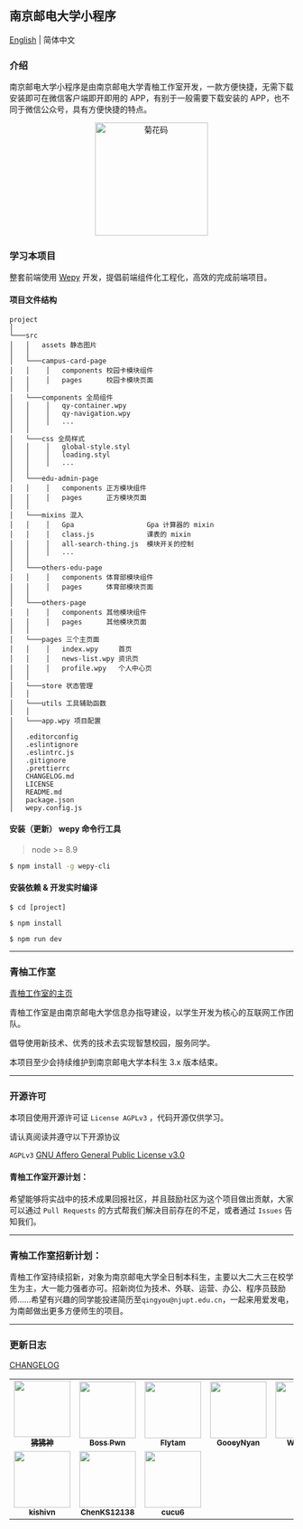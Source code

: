 ## 南京邮电大学小程序

[English](./README.md) | 简体中文

### 介绍

南京邮电大学小程序是由南京邮电大学青柚工作室开发，一款方便快捷，无需下载安装即可在微信客户端即开即用的 APP，有别于一般需要下载安装的 APP，也不同于微信公众号，具有方便快捷的特点。

<p align="center">
<img src="https://static.airbob.org/under-graduate/undergraduate-qrcode.jpg" alt="菊花码" width="200" height="200">
</p>

### 学习本项目

整套前端使用 [Wepy](https://github.com/tencent/wepy) 开发，提倡前端组件化工程化，高效的完成前端项目。

#### 项目文件结构

```
project
│
└───src
│   │   assets 静态图片
│   │
│   └───campus-card-page
│   │    │   components 校园卡模块组件
│   │    │   pages      校园卡模块页面
│   │
│   └───components 全局组件
│   │    │   qy-container.wpy
│   │    │   qy-navigation.wpy
│   │    │   ...
│   │
│   └───css 全局样式
│   │    │   global-style.styl
│   │    │   loading.styl
│   │    │   ...
│   │
│   └───edu-admin-page
│   │    │   components 正方模块组件
│   │    │   pages      正方模块页面
│   │
│   └───mixins 混入
│   │    │   Gpa                  Gpa 计算器的 mixin
│   │    │   class.js             课表的 mixin
│   │    │   all-search-thing.js  模块开关的控制
│   │    │   ...
│   │
│   └───others-edu-page
│   │    │   components 体育部模块组件
│   │    │   pages      体育部模块页面
│   │
│   └───others-page
│   │    │   components 其他模块组件
│   │    │   pages      其他模块页面
│   │
│   └───pages 三个主页面
│   │    │   index.wpy     首页
│   │    │   news-list.wpy 资讯页
│   │    │   profile.wpy   个人中心页
│   │
│   └───store 状态管理
│   │
│   └───utils 工具辅助函数
│   │
│   └───app.wpy 项目配置
│
│   .editorconfig
│   .eslintignore
│   .eslintrc.js
│   .gitignore
│   .prettierrc
│   CHANGELOG.md
│   LICENSE
│   README.md
│   package.json
│   wepy.config.js

```

#### 安装（更新） wepy 命令行工具

> node >= 8.9

```bash
$ npm install -g wepy-cli
```

#### 安装依赖 & 开发实时编译

```
$ cd [project]

$ npm install

$ npm run dev
```

------

### 青柚工作室

[青柚工作室的主页](https://qingyou.njupt.edu.cn)

青柚工作室是由南京邮电大学信息办指导建设，以学生开发为核心的互联网工作团队。

倡导使用新技术、优秀的技术去实现智慧校园，服务同学。

本项目至少会持续维护到南京邮电大学本科生 3.x 版本结束。

------

### 开源许可

本项目使用开源许可证 `License AGPLv3` ，代码开源仅供学习。

请认真阅读并遵守以下开源协议

`AGPLv3` [GNU Affero General Public License v3.0](https://github.com/GreenPomelo/Undergraduate/blob/master/LICENSE)

#### 青柚工作室开源计划：

希望能够将实战中的技术成果回报社区，并且鼓励社区为这个项目做出贡献，大家可以通过 `Pull Requests` 的方式帮我们解决目前存在的不足，或者通过 `Issues` 告知我们。

------

### 青柚工作室招新计划：

青柚工作室持续招新，对象为南京邮电大学全日制本科生，主要以大二大三在校学生为主，大一能力强者亦可。招新岗位为技术、外联、运营、办公、程序员鼓励师......希望有兴趣的同学能投递简历至`qingyou@njupt.edu.cn`，一起来用爱发电，为南邮做出更多方便师生的项目。

------

### 更新日志

[CHANGELOG](./CHANGELOG.md)


<table>
  <tr>
    <td align="center"><a href="https://github.com/solojiang"><img src="https://github.com/solojiang.png?s=64" width="100px;"/><br /><sub><b>狒狒神</b></sub></a><br /></td>
    <td align="center"><a href="https://github.com/Bosspwn"><img src="https://github.com/Bosspwn.png?s=64" width="100px;"/><br /><sub><b>Boss Pwn</b></sub></a><br /></td>
    <td align="center"><a href="https://github.com/flytam"><img src="https://github.com/flytam.png?s=64" width="100px;"/><br /><sub><b>Flytam</b></sub></a><br /></td>
    <td align="center"><a href="https://github.com/GooeyNyan"><img src="https://github.com/GooeyNyan.png?s=64" width="100px;"/><br /><sub><b>GooeyNyan</b></sub></a><br /></td>
    <td align="center"><a href="https://github.com/UZIhuhuhu"><img src="https://github.com/UZIhuhuhu.png?s=64" width="100px;"/><br /><sub><b>WynnXin</b></sub></a><br /></td>
    <td align="center"><a href="https://github.com/niffler-bkkkk"><img src="https://github.com/niffler-bkkkkk.png?s=64" width="100px;"/><br /><sub><b>niffler-bkkkk</b></sub></a><br /></td>
  </tr>
  <tr>
    <td align="center"><a href="https://github.com/kishivn"><img src="https://github.com/kishivn.png?s=64" width="100px;"/><br /><sub><b>kishivn</b></sub></a><br /></td>
    <td align="center"><a href="https://github.com/ChenKS12138"><img src="https://github.com/ChenKS12138.png?s=64" width="100px;"/><br /><sub><b>ChenKS12138</b></sub></a><br /></td>
    <td align="center"><a href="https://github.com/cucu6"><img src="https://github.com/cucu6.png?s=64" width="100px;"/><br /><sub><b>cucu6</b></sub></a><br /></td>
  </tr>
</table>

